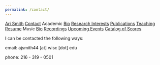 ```yaml
---
permalink: /contact/
---
```


<div class="sidenav">
  <a href="../">Ari Smith</a>
  <a href="../contact">Contact</a>
  <asub>Academic</asub>
  <a href="../academic-bio"><asub>Bio</asub></a>
  <a href="../research-interests"><asub>Research Interests</asub></a>
  <a href="../publications"><asub>Publications</asub></a>
  <a href="../teaching"><asub>Teaching</asub></a>
  <a href="../Ari Smith Resume as of 2022-02-11.pdf" download><asub>Resume</asub></a>
  <asub>Music</asub>
  <a href="../music-bio"><asub>Bio</asub></a>
  <a href="../recordings"><asub>Recordings</asub></a>
  <a href="../upcoming"><asub>Upcoming Events</asub></a>
  <a href="../catalog-of-works"><asub>Catalog of Scores</asub></a>
</div>

I can be contacted the following ways:

email: ajsmith44 \[at\] wisc \[dot\] edu

phone: 216 - 319 - 0501
